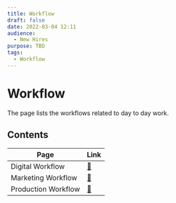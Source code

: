 ```yaml
---
title: Workflow
draft: false
date: 2022-03-04 12:11
audience:
  - New Hires
purpose: TBD
tags:
  - Workflow
---
```

# Workflow

The page lists the workflows related to day to day work.

## Contents

|Page|Link|
|---|----|
|Digital Workflow|[:link:](digital-services-workflow/)|
|Marketing Workflow|[:link:](marketing-workflow/)|
|Production Workflow|[:link:](production-workflow/)|
